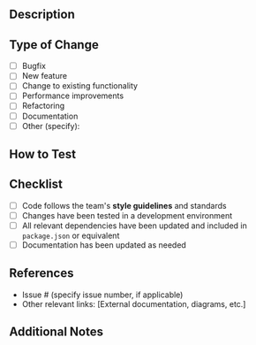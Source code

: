 ## Description
<!-- Description of the changes made in this PR. Include the reason for the changes and the issue it addresses. -->

## Type of Change
- [ ] Bugfix
- [ ] New feature
- [ ] Change to existing functionality
- [ ] Performance improvements
- [ ] Refactoring
- [ ] Documentation
- [ ] Other (specify):

## How to Test
<!-- Instructions for testing this PR. List the necessary steps to reproduce the issue and/or verify if the functionality is working as expected. -->

## Checklist
<!-- Ensure that the PR meets the following requirements -->
- [ ] Code follows the team's **style guidelines** and standards
- [ ] Changes have been tested in a development environment
- [ ] All relevant dependencies have been updated and included in `package.json` or equivalent
- [ ] Documentation has been updated as needed

## References
<!-- Related references or issues -->
- Issue # (specify issue number, if applicable)
- Other relevant links: [External documentation, diagrams, etc.]

## Additional Notes
<!-- Additional information that may help understand the PR, such as limitations or pending issues. -->
